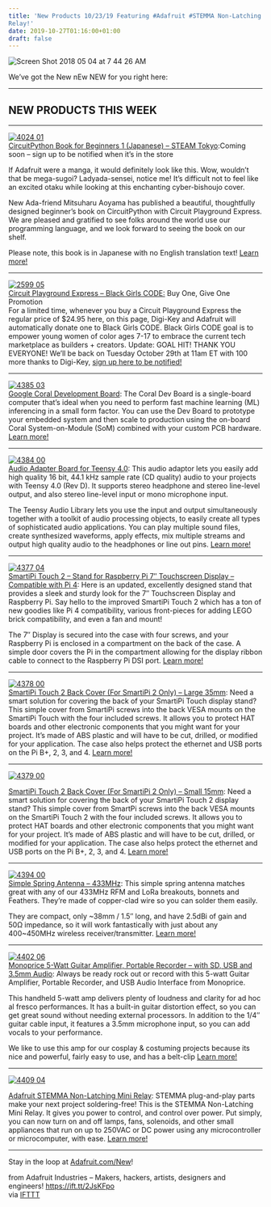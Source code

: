 ```yaml
---
title: 'New Products 10/23/19 Featuring #Adafruit #STEMMA Non-Latching Mini
Relay!'
date: 2019-10-27T01:16:00+01:00
draft: false
---
```


![Screen Shot 2018 05 04 at 7 44 26 AM](https://cdn-blog.adafruit.com/uploads/2019/10/IScreen-Shot-2018-05-04-at-7.44.26-AM-1.png "Screen-Shot-2018-05-04-at-7.44.26-AM.png")

We’ve got the New nEw NEW for you right here:

* * *

NEW PRODUCTS THIS WEEK
----------------------

* * *

[![4024 01](https://cdn-blog.adafruit.com/uploads/2019/10/I4024-01.jpg "4024-01.jpg")](https://www.adafruit.com/product/4024)  
[CircuitPython Book for Beginners 1 (Japanese) – STEAM Tokyo](https://www.adafruit.com/product/4024):Coming soon – sign up to be notified when it’s in the store

If Adafruit were a manga, it would definitely look like this. Wow, wouldn’t that be mega-sugoi? Ladyada-sensei, notice me! It’s difficult not to feel like an excited otaku while looking at this enchanting cyber-bishoujo cover.

New Ada-friend Mitsuharu Aoyama has published a beautiful, thoughtfully designed beginner’s book on CircuitPython with Circuit Playground Express. We are pleased and gratified to see folks around the world use our programming language, and we look forward to seeing the book on our shelf.

Please note, this book is in Japanese with no English translation text! [Learn more!](https://www.adafruit.com/product/4024)

* * *

[![2599 05](https://cdn-blog.adafruit.com/uploads/2019/10/I2599-05.jpg "2599-05.jpg")](https://www.adafruit.com/product/2599)  
[Circuit Playground Express – Black Girls CODE:](https://www.adafruit.com/product/2599) Buy One, Give One Promotion  
For a limited time, whenever you buy a Circuit Playground Express the regular price of $24.95 here, on this page, Digi-Key and Adafruit will automatically donate one to Black Girls CODE. Black Girls CODE goal is to empower young women of color ages 7-17 to embrace the current tech marketplace as builders + creators. Update: GOAL HIT! THANK YOU EVERYONE! We’ll be back on Tuesday October 29th at 11am ET with 100 more thanks to Digi-Key, [sign up here to be notified!](https://www.adafruit.com/product/2599)

* * *

[![4385 03](https://cdn-blog.adafruit.com/uploads/2019/10/I4385-03.jpg "4385-03.jpg")](https://www.adafruit.com/product/4385)  
[Google Coral Development Board](https://www.adafruit.com/product/4385): The Coral Dev Board is a single-board computer that’s ideal when you need to perform fast machine learning (ML) inferencing in a small form factor. You can use the Dev Board to prototype your embedded system and then scale to production using the on-board Coral System-on-Module (SoM) combined with your custom PCB hardware. [Learn more!](https://www.adafruit.com/product/4385)

* * *

[![4384 00](https://cdn-blog.adafruit.com/uploads/2019/10/I4384-00.jpg "4384-00.jpg")](https://www.adafruit.com/product/4384)  
[Audio Adapter Board for Teensy 4.0](https://www.adafruit.com/product/4384): This audio adaptor lets you easily add high quality 16 bit, 44.1 kHz sample rate (CD quality) audio to your projects with Teensy 4.0 (Rev D). It supports stereo headphone and stereo line-level output, and also stereo line-level input or mono microphone input.

The Teensy Audio Library lets you use the input and output simultaneously together with a toolkit of audio processing objects, to easily create all types of sophisticated audio applications. You can play multiple sound files, create synthesized waveforms, apply effects, mix multiple streams and output high quality audio to the headphones or line out pins. [Learn more!](https://www.adafruit.com/product/4384)

* * *

[![4377 04](https://cdn-blog.adafruit.com/uploads/2019/10/I4377-04.jpg "4377-04.jpg")](https://www.adafruit.com/product/4377)  
[SmartiPi Touch 2 – Stand for Raspberry Pi 7″ Touchscreen Display – Compatible with Pi 4](https://www.adafruit.com/product/4377): Here is an updated, excellently designed stand that provides a sleek and sturdy look for the 7″ Touchscreen Display and Raspberry Pi. Say hello to the improved SmartiPi Touch 2 which has a ton of new goodies like Pi 4 compatibility, various front-pieces for adding LEGO brick compatibility, and even a fan and mount!

The 7″ Display is secured into the case with four screws, and your Raspberry Pi is enclosed in a compartment on the back of the case. A simple door covers the Pi in the compartment allowing for the display ribbon cable to connect to the Raspberry Pi DSI port. [Learn more!](https://www.adafruit.com/product/4377)

* * *

[![4378 00](https://cdn-blog.adafruit.com/uploads/2019/10/I4378-00.jpg "4378-00.jpg")](https://www.adafruit.com/product/4378)  
[SmartiPi Touch 2 Back Cover (For SmartiPi 2 Only) – Large 35mm](https://www.adafruit.com/product/4378): Need a smart solution for covering the back of your SmartiPi Touch display stand? This simple cover from SmartiPi screws into the back VESA mounts on the SmartiPi Touch with the four included screws. It allows you to protect HAT boards and other electronic components that you might want for your project. It’s made of ABS plastic and will have to be cut, drilled, or modified for your application. The case also helps protect the ethernet and USB ports on the Pi B+, 2, 3, and 4. [Learn more!](https://www.adafruit.com/product/4378)

* * *

[![4379 00](https://cdn-blog.adafruit.com/uploads/2019/10/I4379-00.jpg "4379-00.jpg")](https://www.adafruit.com/product/4379)

[SmartiPi Touch 2 Back Cover (For SmartiPi 2 Only) – Small 15mm](https://www.adafruit.com/product/4379): Need a smart solution for covering the back of your SmartiPi Touch 2 display stand? This simple cover from SmartPi screws into the back VESA mounts on the SmartiPi Touch 2 with the four included screws. It allows you to protect HAT boards and other electronic components that you might want for your project. It’s made of ABS plastic and will have to be cut, drilled, or modified for your application. The case also helps protect the ethernet and USB ports on the Pi B+, 2, 3, and 4. [Learn more!](https://www.adafruit.com/product/4379)

* * *

[![4394 00](https://cdn-blog.adafruit.com/uploads/2019/10/I4394-00.jpg "4394-00.jpg")](https://www.adafruit.com/product/4394)  
[Simple Spring Antenna – 433MHz](https://www.adafruit.com/product/4394): This simple spring antenna matches great with any of our 433MHz RFM and LoRa breakouts, bonnets and Feathers. They’re made of copper-clad wire so you can solder them easily.

They are compact, only ~38mm / 1.5″ long, and have 2.5dBi of gain and 50Ω impedance, so it will work fantastically with just about any 400~450MHz wireless receiver/transmitter. [Learn more!](https://www.adafruit.com/product/4394)

* * *

[![4402 06](https://cdn-blog.adafruit.com/uploads/2019/10/I4402-06.jpg "4402-06.jpg")](https://www.adafruit.com/product/4402)  
[Monoprice 5-Watt Guitar Amplifier, Portable Recorder – with SD, USB and 3.5mm Audio](https://www.adafruit.com/product/4402): Always be ready rock out or record with this 5-watt Guitar Amplifier, Portable Recorder, and USB Audio Interface from Monoprice.

This handheld 5-watt amp delivers plenty of loudness and clarity for ad hoc al fresco performances. It has a built-in guitar distortion effect, so you can get great sound without needing external processors. In addition to the 1/4″ guitar cable input, it features a 3.5mm microphone input, so you can add vocals to your performance.

We like to use this amp for our cosplay & costuming projects because its nice and powerful, fairly easy to use, and has a belt-clip [Learn more!](https://www.adafruit.com/product/4402)

* * *

[![4409 04](https://cdn-blog.adafruit.com/uploads/2019/10/I4409-04.jpg "4409-04.jpg")](https://www.adafruit.com/product/4409)

[Adafruit STEMMA Non-Latching Mini Relay](https://www.adafruit.com/product/4409): STEMMA plug-and-play parts make your next project soldering-free! This is the STEMMA Non-Latching Mini Relay. It gives you power to control, and control over power. Put simply, you can now turn on and off lamps, fans, solenoids, and other small appliances that run on up to 250VAC or DC power using any microcontroller or microcomputer, with ease. [Learn more!](https://www.adafruit.com/product/4409)

* * *

Stay in the loop at [Adafruit.com/New](https://www.adafruit.com/new)!  

  
  
from Adafruit Industries – Makers, hackers, artists, designers and engineers! https://ift.tt/2JsKFpo  
via [IFTTT](https://ifttt.com/?ref=da&site=blogger)